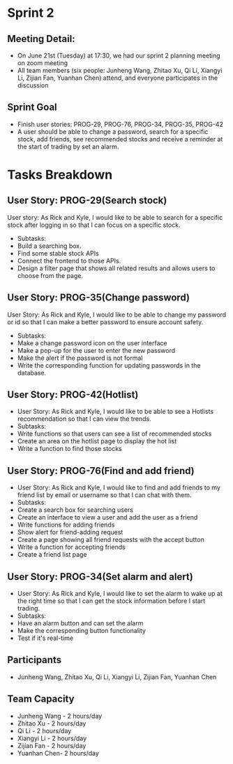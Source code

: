 # Sprint 2

## Meeting Detail:

-   On June 21st (Tuesday) at 17:30, we had our sprint 2 planning meeting on zoom meeting
-   All team members (six people: Junheng Wang, Zhitao Xu, Qi Li, Xiangyi Li, Zijian Fan, Yuanhan Chen) attend, and everyone participates in the discussion

## Sprint Goal

-   Finish user stories: PROG-29, PROG-76, PROG-34, PROG-35, PROG-42
-   A user should be able to change a password, search for a specific stock, add friends, see recommended stocks and receive a reminder at the start of trading by set an alarm.

# Tasks Breakdown

## User Story: PROG-29(Search stock)

User story: As Rick and Kyle, I would like to be able to search for a specific stock after logging in so that I can focus on a specific stock.

-   Subtasks:
-   Build a searching box.
-   Find some stable stock APIs
-   Connect the frontend to those APIs.
-   Design a filter page that shows all related results and allows users to choose from the page.

## User Story: PROG-35(Change password)

User Story: As Rick and Kyle, I would like to be able to change my password or id so that I can make a better password to ensure account safety.

-   Subtasks:
-   Make a change password icon on the user interface
-   Make a pop-up for the user to enter the new password
-   Make the alert if the password is not formal
-   Write the corresponding function for updating passwords in the database.

## User Story: PROG-42(Hotlist)

-   User Story: As Rick and Kyle, I would like to be able to see a Hotlists recommendation so that I can view the trends.
-   Subtasks:
-   Write functions so that users can see a list of recommended stocks
-   Create an area on the hotlist page to display the hot list
-   Write a function to find those stocks

## User Story: PROG-76(Find and add friend)

-   User Story: As Rick and Kyle, I would like to find and add friends to my friend list by email or username so that I can chat with them.
-   Subtasks:
-   Create a search box for searching users
-   Create an interface to view a user and add the user as a friend
-   Write functions for adding friends
-   Show alert for friend-adding request
-   Create a page showing all friend requests with the accept button
-   Write a function for accepting friends
-   Create a friend list page

## User Story: PROG-34(Set alarm and alert)

-   User Story: As Rick and Kyle, I would like to set the alarm to wake up at the right time so that I can get the stock information before I start trading.
-   Subtasks:
-   Have an alarm button and can set the alarm
-   Make the corresponding button functionality
-   Test if it's real-time

## Participants

-   Junheng Wang, Zhitao Xu, Qi Li, Xiangyi Li, Zijian Fan, Yuanhan Chen

## Team Capacity

-   Junheng Wang - 2 hours/day
-   Zhitao Xu - 2 hours/day
-   Qi Li - 2 hours/day
-   Xiangyi Li - 2 hours/day
-   Zijian Fan - 2 hours/day
-   Yuanhan Chen- 2 hours/day
